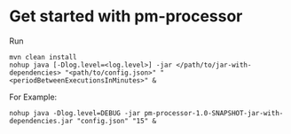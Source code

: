 # Get started with pm-processor

Run
```
mvn clean install
nohup java [-Dlog.level=<log.level>] -jar </path/to/jar-with-dependencies> "<path/to/config.json>" "<periodBetweenExecutionsInMinutes>" &
```

For Example:

`nohup java -Dlog.level=DEBUG -jar pm-processor-1.0-SNAPSHOT-jar-with-dependencies.jar "config.json" "15" &
`
